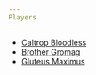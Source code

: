 ```yaml
---
Players
---
```


- [Caltrop Bloodless](CaltropBloodless.md)
- [Brother Gromag](BrotherGromag.md)
- [Gluteus Maximus](GluteusMaximus.md)
